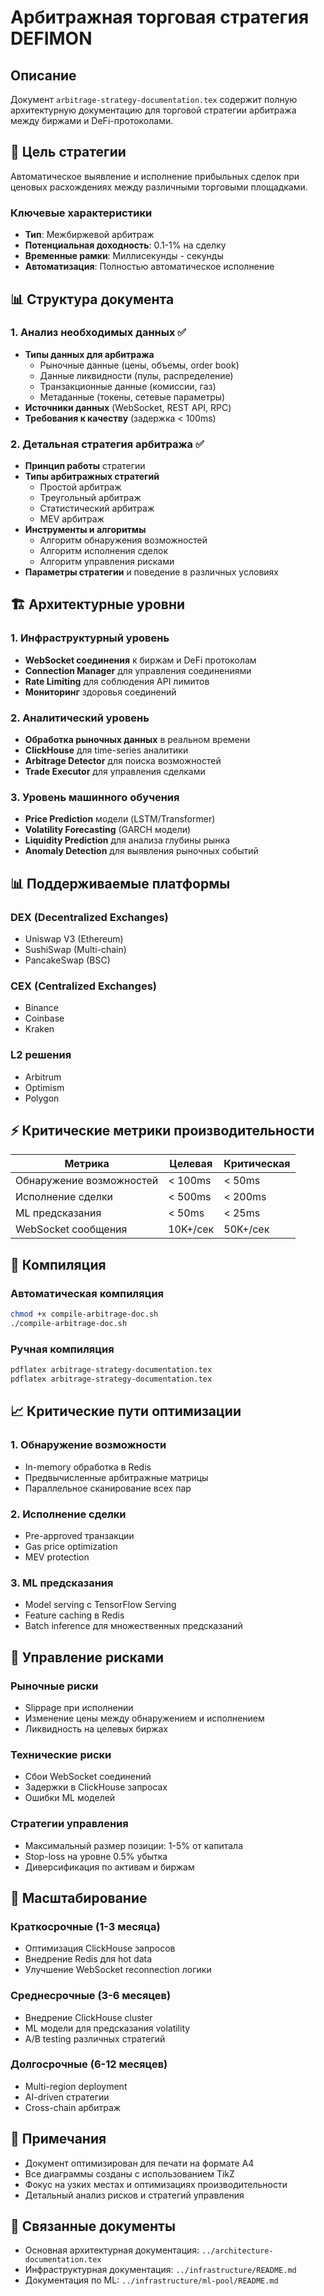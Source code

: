 # Арбитражная торговая стратегия DEFIMON

## Описание

Документ `arbitrage-strategy-documentation.tex` содержит полную архитектурную документацию для торговой стратегии арбитража между биржами и DeFi-протоколами.

## 🎯 Цель стратегии

Автоматическое выявление и исполнение прибыльных сделок при ценовых расхождениях между различными торговыми площадками.

### Ключевые характеристики
- **Тип**: Межбиржевой арбитраж
- **Потенциальная доходность**: 0.1-1% на сделку
- **Временные рамки**: Миллисекунды - секунды
- **Автоматизация**: Полностью автоматическое исполнение

## 📊 Структура документа

### 1. Анализ необходимых данных ✅
- **Типы данных для арбитража**
  - Рыночные данные (цены, объемы, order book)
  - Данные ликвидности (пулы, распределение)
  - Транзакционные данные (комиссии, газ)
  - Метаданные (токены, сетевые параметры)
- **Источники данных** (WebSocket, REST API, RPC)
- **Требования к качеству** (задержка < 100ms)

### 2. Детальная стратегия арбитража ✅
- **Принцип работы** стратегии
- **Типы арбитражных стратегий**
  - Простой арбитраж
  - Треугольный арбитраж
  - Статистический арбитраж
  - MEV арбитраж
- **Инструменты и алгоритмы**
  - Алгоритм обнаружения возможностей
  - Алгоритм исполнения сделок
  - Алгоритм управления рисками
- **Параметры стратегии** и поведение в различных условиях

## 🏗️ Архитектурные уровни

### 1. Инфраструктурный уровень
- **WebSocket соединения** к биржам и DeFi протоколам
- **Connection Manager** для управления соединениями
- **Rate Limiting** для соблюдения API лимитов
- **Мониторинг** здоровья соединений

### 2. Аналитический уровень
- **Обработка рыночных данных** в реальном времени
- **ClickHouse** для time-series аналитики
- **Arbitrage Detector** для поиска возможностей
- **Trade Executor** для управления сделками

### 3. Уровень машинного обучения
- **Price Prediction** модели (LSTM/Transformer)
- **Volatility Forecasting** (GARCH модели)
- **Liquidity Prediction** для анализа глубины рынка
- **Anomaly Detection** для выявления рыночных событий

## 📊 Поддерживаемые платформы

### DEX (Decentralized Exchanges)
- Uniswap V3 (Ethereum)
- SushiSwap (Multi-chain)
- PancakeSwap (BSC)

### CEX (Centralized Exchanges)
- Binance
- Coinbase
- Kraken

### L2 решения
- Arbitrum
- Optimism
- Polygon

## ⚡ Критические метрики производительности

| Метрика | Целевая | Критическая |
|---------|---------|-------------|
| Обнаружение возможностей | < 100ms | < 50ms |
| Исполнение сделки | < 500ms | < 200ms |
| ML предсказания | < 50ms | < 25ms |
| WebSocket сообщения | 10K+/сек | 50K+/сек |

## 🔧 Компиляция

### Автоматическая компиляция
```bash
chmod +x compile-arbitrage-doc.sh
./compile-arbitrage-doc.sh
```

### Ручная компиляция
```bash
pdflatex arbitrage-strategy-documentation.tex
pdflatex arbitrage-strategy-documentation.tex
```

## 📈 Критические пути оптимизации

### 1. Обнаружение возможности
- In-memory обработка в Redis
- Предвычисленные арбитражные матрицы
- Параллельное сканирование всех пар

### 2. Исполнение сделки
- Pre-approved транзакции
- Gas price optimization
- MEV protection

### 3. ML предсказания
- Model serving с TensorFlow Serving
- Feature caching в Redis
- Batch inference для множественных предсказаний

## 🚨 Управление рисками

### Рыночные риски
- Slippage при исполнении
- Изменение цены между обнаружением и исполнением
- Ликвидность на целевых биржах

### Технические риски
- Сбои WebSocket соединений
- Задержки в ClickHouse запросах
- Ошибки ML моделей

### Стратегии управления
- Максимальный размер позиции: 1-5% от капитала
- Stop-loss на уровне 0.5% убытка
- Диверсификация по активам и биржам

## 🚀 Масштабирование

### Краткосрочные (1-3 месяца)
- Оптимизация ClickHouse запросов
- Внедрение Redis для hot data
- Улучшение WebSocket reconnection логики

### Среднесрочные (3-6 месяцев)
- Внедрение ClickHouse cluster
- ML модели для предсказания volatility
- A/B testing различных стратегий

### Долгосрочные (6-12 месяцев)
- Multi-region deployment
- AI-driven стратегии
- Cross-chain арбитраж

## 📝 Примечания

- Документ оптимизирован для печати на формате A4
- Все диаграммы созданы с использованием TikZ
- Фокус на узких местах и оптимизациях производительности
- Детальный анализ рисков и стратегий управления

## 🔗 Связанные документы

- Основная архитектурная документация: `../architecture-documentation.tex`
- Инфраструктурная документация: `../infrastructure/README.md`
- Документация по ML: `../infrastructure/ml-pool/README.md`
